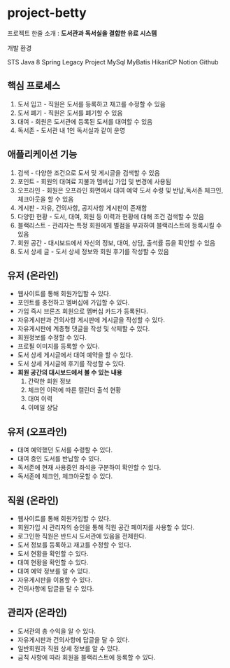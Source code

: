 # project-betty

프로젝트 한줄 소개 : **도서관과 독서실을 결합한 유료 시스템**


개발 환경

STS
Java 8
Spring Legacy Project
MySql
MyBatis
HikariCP
Notion
Github



## 핵심 프로세스

1. 도서 입고 - 직원은 도서를 등록하고 재고를 수정할 수 있음
2. 도서 폐기 - 직원은 도서를 폐기할 수 있음
3. 대여 - 회원은 도서관에 등록된 도서를 대여할 수 있음
4. 독서존 - 도서관 내 1인 독서실과 같이 운영

## 애플리케이션 기능

1. 검색 - 다양한 조건으로 도서 및 게시글을 검색할 수 있음
2. 포인트 - 회원의 대여료 지불과 멤버십 가입 및 변경에 사용됨
3. 오프라인 - 회원은 오프라인 화면에서 대여 예약 도서 수령 및 반납,독서존 체크인, 체크아웃을 할 수 있음
4. 게시판 - 자유, 건의사항, 공지사항 게시판이 존재함
5. 다양한 현황 - 도서, 대여, 회원 등 이력과 현황에 대해 조건 검색할 수 있음
6. 블랙리스트 - 관리자는 특정 회원에게 벌점을 부과하여 블랙리스트에 등록시킬 수 있음
7. 회원 공간 - 대시보드에서 자신의 정보, 대여, 상담, 출석률 등을 확인할 수 있음
8. 도서 상세 글 - 도서 상세 정보와 회원 후기를 작성할 수 있음

## 유저 (온라인)

- 웹사이트를 통해 회원가입할 수 있다.
- 포인트를 충전하고 멤버십에 가입할 수 있다.
- 가입 즉시 브론즈 회원으로 멤버십 카드가 등록된다.
- 자유게시판과 건의사항 게시판에 게시글을 작성할 수 있다.
- 자유게시판에 계층형 댓글을 작성 및 삭제할 수 있다.
- 회원정보를 수정할 수 있다.
- 프로필 이미지를 등록할 수 있다.
- 도서 상세 게시글에서 대여 예약을 할 수 있다.
- 도서 상세 게시글에 후기를 작성할 수 있다.
- **회원 공간의 대시보드에서 볼 수 있는 내용**
    1. 간략한 회원 정보
    2. 체크인 이력에 따른 캘린더 출석 현황
    3. 대여 이력
    4. 이메일 상담

## 유저 (오프라인)

- 대여 예약했던 도서를 수령할 수 있다.
- 대여 중인 도서를 반납할 수 있다.
- 독서존에 현재 사용중인 좌석을 구분하여 확인할 수 있다.
- 독서존에 체크인, 체크아웃할 수 있다.

## 직원 (온라인)

- 웹사이트를 통해 회원가입할 수 있다.
- 회원가입 시 관리자의 승인을 통해 직원 공간 페이지를 사용할 수 있다.
- 로그인한 직원은 반드시 도서관에 있음을 전제한다.
- 도서 정보를 등록하고 재고를 수정할 수 있다.
- 도서 현황을 확인할 수 있다.
- 대여 현황을 확인할 수 있다.
- 대여 예약 정보를 알 수 있다.
- 자유게시판을 이용할 수 있다.
- 건의사항에 답글을 달 수 있다.

## 관리자 (온라인)

- 도서관의 총 수익을 알 수 있다.
- 자유게시판과 건의사항에 답글을 달 수 있다.
- 일반회원과 직원 상세 정보를 알 수 있다.
- 금칙 사항에 따라 회원을 블랙리스트에 등록할 수 있다.
